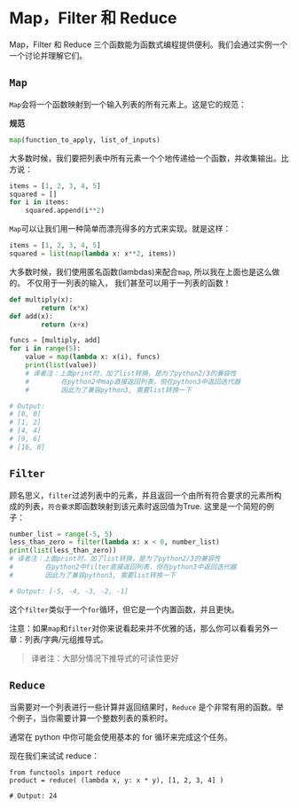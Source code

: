 
# Map，Filter 和 Reduce
Map，Filter 和 Reduce 三个函数能为函数式编程提供便利。我们会通过实例一个一个讨论并理解它们。


## ```Map```

`Map`会将一个函数映射到一个输入列表的所有元素上。这是它的规范：


**规范**
```python
map(function_to_apply, list_of_inputs)
```

大多数时候，我们要把列表中所有元素一个个地传递给一个函数，并收集输出。比方说：

```python
items = [1, 2, 3, 4, 5]
squared = []
for i in items:
    squared.append(i**2)
```

`Map`可以让我们用一种简单而漂亮得多的方式来实现。就是这样：

```python
items = [1, 2, 3, 4, 5]
squared = list(map(lambda x: x**2, items))
```
大多数时候，我们使用匿名函数(lambdas)来配合`map`, 所以我在上面也是这么做的。
 不仅用于一列表的输入， 我们甚至可以用于一列表的函数！

```python
def multiply(x):
        return (x*x)
def add(x):
        return (x+x)

funcs = [multiply, add]
for i in range(5):
    value = map(lambda x: x(i), funcs)
    print(list(value))
    # 译者注：上面print时，加了list转换，是为了python2/3的兼容性
    #        在python2中map直接返回列表，但在python3中返回迭代器
    #        因此为了兼容python3, 需要list转换一下

# Output:
# [0, 0]
# [1, 2]
# [4, 4]
# [9, 6]
# [16, 8]
```




## ```Filter```

顾名思义，```filter```过滤列表中的元素，并且返回一个由所有符合要求的元素所构成的列表，```符合要求```即函数映射到该元素时返回值为True. 这里是一个简短的例子：

```python
number_list = range(-5, 5)
less_than_zero = filter(lambda x: x < 0, number_list)
print(list(less_than_zero))  
# 译者注：上面print时，加了list转换，是为了python2/3的兼容性
#        在python2中filter直接返回列表，但在python3中返回迭代器
#        因此为了兼容python3, 需要list转换一下

# Output: [-5, -4, -3, -2, -1]
```

这个```filter```类似于一个```for```循环，但它是一个内置函数，并且更快。

注意：如果```map```和```filter```对你来说看起来并不优雅的话，那么你可以看看另外一章：列表/字典/元组推导式。
> 译者注：大部分情况下推导式的可读性更好





## ```Reduce```

当需要对一个列表进行一些计算并返回结果时，`Reduce` 是个非常有用的函数。举个例子，当你需要计算一个整数列表的乘积时。

通常在 python 中你可能会使用基本的 for 循环来完成这个任务。

现在我们来试试 reduce：

```
from functools import reduce
product = reduce( (lambda x, y: x * y), [1, 2, 3, 4] )

# Output: 24
```